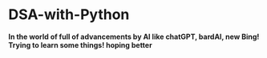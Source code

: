 # DSA-with-Python
<b>In the world of full of advancements by AI like chatGPT, bardAI, new Bing! Trying to learn some things! hoping better</b>
